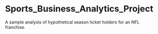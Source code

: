 # Sports_Business_Analytics_Project
A sample analysis of hypothetical season ticket holders for an NFL franchise.
